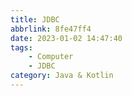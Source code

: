 ```yaml
---
title: JDBC
abbrlink: 8fe47ff4
date: 2023-01-02 14:47:40
tags:
    - Computer
    - JDBC
category: Java & Kotlin
---
```

